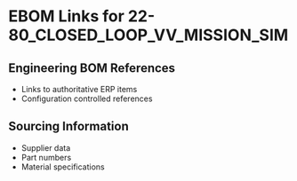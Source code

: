 # EBOM Links for 22-80_CLOSED_LOOP_VV_MISSION_SIM

## Engineering BOM References
- Links to authoritative ERP items
- Configuration controlled references

## Sourcing Information
- Supplier data
- Part numbers
- Material specifications
